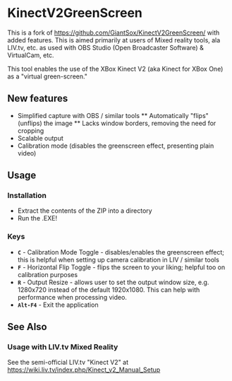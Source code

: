 # KinectV2GreenScreen
This is a fork of https://github.com/GiantSox/KinectV2GreenScreen/ with added features. This is aimed primarily at users of Mixed reality tools, ala LIV.tv, etc. as used with OBS Studio (Open Broadcaster Software) & VirtualCam, etc.

This tool enables the use of the XBox Kinect V2 (aka Kinect for XBox One) as a "virtual green-screen."

## New features

* Simplified capture with OBS / similar tools
** Automatically "flips" (unflips) the image
** Lacks window borders, removing the need for cropping
* Scalable output
* Calibration mode (disables the greenscreen effect, presenting plain video)

## Usage

### Installation 

* Extract the contents of the ZIP into a directory
* Run the .EXE!

### Keys

* **`C`** - Calibration Mode Toggle - disables/enables the greenscreen effect; this is helpful when setting up camera calibration in LIV / similar tools
* **`F`** - Horizontal Flip Toggle - flips the screen to your liking; helpful too on calibration purposes
* **`R`** - Output Resize - allows user to set the output window size, e.g. 1280x720 instead of the default 1920x1080. This can help with performance when processing video.
* **`Alt-F4`** - Exit the application

## See Also

### Usage with LIV.tv Mixed Reality

See the semi-official LIV.tv "Kinect V2" at https://wiki.liv.tv/index.php/Kinect_v2_Manual_Setup
